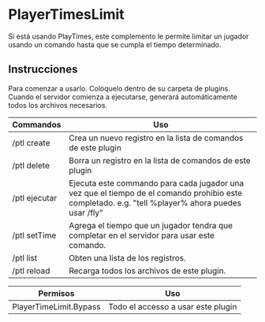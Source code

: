 # PlayerTimesLimit
Si está usando PlayTimes, este complemento le permite limitar un jugador usando un comando hasta que se cumpla el tiempo determinado.

## Instrucciones
Para comenzar a usarlo. Colóquelo dentro de su carpeta de plugins. Cuando el servidor comienza a ejecutarse, generará automáticamente todos los archivos necesarios.

| Commandos | Uso |
|-----------|-----|
|/ptl create <nombre>| Crea un nuevo registro en la lista de comandos de este plugin|
|/ptl delete <nombre>| Borra un registro en la lista de comandos de este plugin|
|/ptl ejecutar <nombre> <Commando>| Ejecuta este commando para cada jugador una vez que el tiempo de el comando prohibio este completado. e.g. "tell %player% ahora puedes usar /fly"|
|/ptl setTime <nombre>| Agrega el tiempo que un jugador tendra que completar en el servidor para usar este comando.|
|/ptl list | Obten una lista de los registros.|
|/ptl reload | Recarga todos los archivos de este plugin.|
  
|Permisos| Uso |
|--------|-----|
|PlayerTimeLimit.Bypass| Todo el accesso a usar este plugin|
